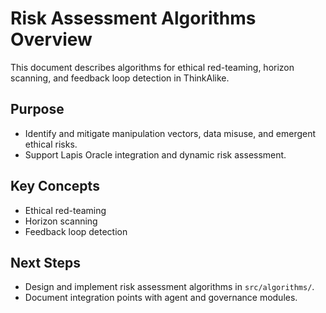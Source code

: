 # Risk Assessment Algorithms Overview

This document describes algorithms for ethical red-teaming, horizon scanning, and feedback loop detection in ThinkAlike.

## Purpose
- Identify and mitigate manipulation vectors, data misuse, and emergent ethical risks.
- Support Lapis Oracle integration and dynamic risk assessment.

## Key Concepts
- Ethical red-teaming
- Horizon scanning
- Feedback loop detection

## Next Steps
- Design and implement risk assessment algorithms in `src/algorithms/`.
- Document integration points with agent and governance modules.
